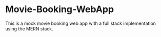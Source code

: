 # Movie-Booking-WebApp
This is a mock movie booking web app with a full stack implementation using the MERN stack.
